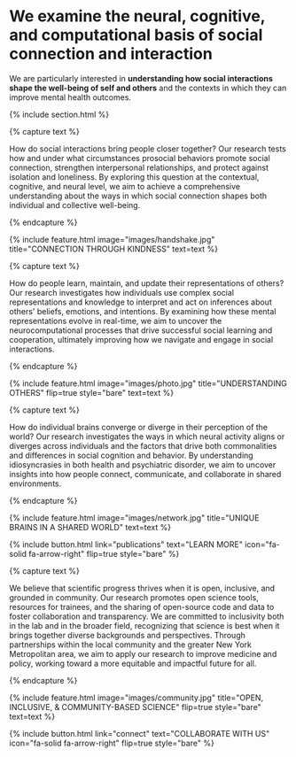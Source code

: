 ---
---

# We examine the neural, cognitive, and computational basis of social connection and interaction

We are particularly interested in <strong>understanding how social interactions shape the well-being of self and others</strong> and the contexts in which they can improve mental health outcomes.

{% include section.html %}

{% capture text %}

How do social interactions bring people closer together? Our research tests how and under what circumstances prosocial behaviors promote social connection, strengthen interpersonal relationships, and protect against isolation and loneliness. By exploring this question at the contextual, cognitive, and neural level, we aim to achieve a comprehensive understanding about the ways in which social connection shapes both individual and collective well-being.

{% endcapture %}

{%
  include feature.html
  image="images/handshake.jpg"
  title="CONNECTION THROUGH KINDNESS"
  text=text
%}

{% capture text %}

How do people learn, maintain, and update their representations of others? Our research investigates how individuals use complex social representations and knowledge to interpret and act on inferences about others' beliefs, emotions, and intentions. By examining how these mental representations evolve in real-time, we aim to uncover the neurocomputational processes that drive successful social learning and cooperation, ultimately improving how we navigate and engage in social interactions.

{% endcapture %}

{%
  include feature.html
  image="images/photo.jpg"
  title="UNDERSTANDING OTHERS"
  flip=true
  style="bare"
  text=text
%}

{% capture text %}

How do individual brains converge or diverge in their perception of the world? Our research investigates the ways in which neural activity aligns or diverges across individuals and the factors that drive both commonalities and differences in social cognition and behavior. By understanding idiosyncrasies in both health and psychiatric disorder, we aim to uncover insights into how people connect, communicate, and collaborate in shared environments.

{% endcapture %}

{%
  include feature.html
  image="images/network.jpg"
  title="UNIQUE BRAINS IN A SHARED WORLD"
  text=text
%}

{%
  include button.html
  link="publications"
  text="LEARN MORE"
  icon="fa-solid fa-arrow-right"
  flip=true
  style="bare"
%}

{% capture text %}

We believe that scientific progress thrives when it is open, inclusive, and grounded in community. Our research promotes open science tools, resources for trainees, and the sharing of open-source code and data to foster collaboration and transparency. We are committed to inclusivity both in the lab and in the broader field, recognizing that science is best when it brings together diverse backgrounds and perspectives. Through partnerships within the local community and the greater New York Metropolitan area, we aim to apply our research to improve medicine and policy, working toward a more equitable and impactful future for all.

{% endcapture %}

{%
  include feature.html
  image="images/community.jpg"
  title="OPEN, INCLUSIVE, & COMMUNITY-BASED SCIENCE"
  flip=true
  style="bare"
  text=text
%}

{%
  include button.html
  link="connect"
  text="COLLABORATE WITH US"
  icon="fa-solid fa-arrow-right"
  flip=true
  style="bare"
%}
